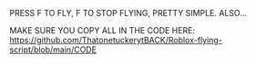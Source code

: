 PRESS F TO FLY, F TO STOP FLYING, PRETTY SIMPLE. ALSO...

MAKE SURE YOU COPY ALL IN THE CODE HERE: https://github.com/ThatonetuckerytBACK/Roblox-flying-script/blob/main/CODE
